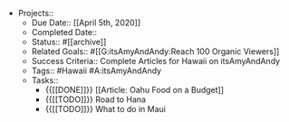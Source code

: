 - Projects::
    - Due Date:: [[April 5th, 2020]]
    - Completed Date:: 
    - Status:: #[[archive]]
    - Related Goals:: #[[G:itsAmyAndAndy:Reach 100 Organic Viewers]]
    - Success Criteria:: Complete Articles for Hawaii on itsAmyAndAndy
    - Tags:: #Hawaii #A:itsAmyAndAndy
    - Tasks::
        - {{[[DONE]]}} [[Article: Oahu Food on a Budget]]
        - {{[[TODO]]}} Road to Hana 
        - {{[[TODO]]}} What to do in Maui 
